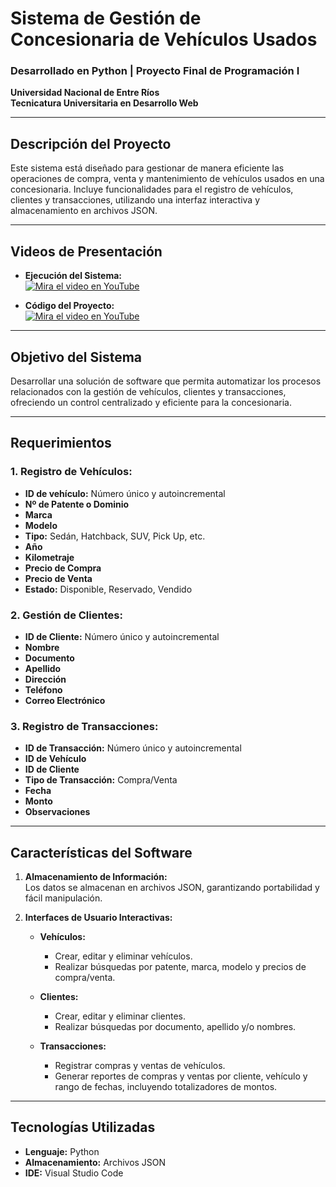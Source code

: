 # **Sistema de Gestión de Concesionaria de Vehículos Usados**

### Desarrollado en Python | Proyecto Final de Programación I  
**Universidad Nacional de Entre Ríos**  
**Tecnicatura Universitaria en Desarrollo Web** 

---

## **Descripción del Proyecto**  
Este sistema está diseñado para gestionar de manera eficiente las operaciones de compra, venta y mantenimiento de vehículos usados en una concesionaria. Incluye funcionalidades para el registro de vehículos, clientes y transacciones, utilizando una interfaz interactiva y almacenamiento en archivos JSON.  

---

## **Videos de Presentación**

- **Ejecución del Sistema:**  
  [![Mira el video en YouTube](https://img.youtube.com/vi/CwvD74Q7fsQ/maxresdefault.jpg)](https://www.youtube.com/watch?v=CwvD74Q7fsQ)

- **Código del Proyecto:**  
  [![Mira el video en YouTube](https://img.youtube.com/vi/-YvR8CUqmU4/maxresdefault.jpg)](https://www.youtube.com/watch?v=-YvR8CUqmU4)

---

## **Objetivo del Sistema**  
Desarrollar una solución de software que permita automatizar los procesos relacionados con la gestión de vehículos, clientes y transacciones, ofreciendo un control centralizado y eficiente para la concesionaria.

---

## **Requerimientos**

### **1. Registro de Vehículos:**  
   - **ID de vehículo:** Número único y autoincremental  
   - **Nº de Patente o Dominio**  
   - **Marca**  
   - **Modelo**  
   - **Tipo:** Sedán, Hatchback, SUV, Pick Up, etc.  
   - **Año**  
   - **Kilometraje**  
   - **Precio de Compra**  
   - **Precio de Venta**  
   - **Estado:** Disponible, Reservado, Vendido  

### **2. Gestión de Clientes:**  
   - **ID de Cliente:** Número único y autoincremental  
   - **Nombre**  
   - **Documento**  
   - **Apellido**  
   - **Dirección**  
   - **Teléfono**  
   - **Correo Electrónico**  

### **3. Registro de Transacciones:**  
   - **ID de Transacción:** Número único y autoincremental  
   - **ID de Vehículo**  
   - **ID de Cliente**  
   - **Tipo de Transacción:** Compra/Venta  
   - **Fecha**  
   - **Monto**  
   - **Observaciones**  

---

## **Características del Software**

1. **Almacenamiento de Información:**  
   Los datos se almacenan en archivos JSON, garantizando portabilidad y fácil manipulación.  

2. **Interfaces de Usuario Interactivas:**  
   - **Vehículos:**  
     - Crear, editar y eliminar vehículos.  
     - Realizar búsquedas por patente, marca, modelo y precios de compra/venta.  

   - **Clientes:**  
     - Crear, editar y eliminar clientes.  
     - Realizar búsquedas por documento, apellido y/o nombres.  

   - **Transacciones:**  
     - Registrar compras y ventas de vehículos.  
     - Generar reportes de compras y ventas por cliente, vehículo y rango de fechas, incluyendo totalizadores de montos.  

---

## **Tecnologías Utilizadas**
- **Lenguaje:** Python  
- **Almacenamiento:** Archivos JSON  
- **IDE:** Visual Studio Code
